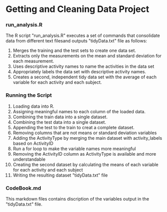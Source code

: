 Getting and Cleaning Data Project
=============================

### run_analysis.R

The R script "run_analysis.R" executes a set of commands that consolidate data from different text filesand outputs "tidyData.txt" file as follows:

1.  Merges the training and the test sets to create one data set.
2.  Extracts only the measurements on the mean and standard deviation for each measurement.
3.  Uses descriptive activity names to name the activities in the data set
4.  Appropriately labels the data set with descriptive activity names.
5.  Creates a second, independent tidy data set with the average of each variable for each activity and each subject.


### Running the Script

1.  Loading data into R.
2.  Assigning meaningful names to each column of the loaded data.
3.  Combining the train data into a single dataset.
4.  Combining the test data into a single dataset.
5.  Appending the test to the train to creat a complete dataset.
6.  Removing columns that are not means or standard deviation variables
7.  Adding the ActivityType by merging the main dataset with activity_labels based on ActivityID
8.  Run a for loop to make the variable names more meaningful
9.  Removing the ActivityID column as ActivityType is available and more understandable
10.  Creating the second dataset by calculating the means of each variable for each activity and each subject
11.  Writing the resulting dataset "tidyData.txt" file


### CodeBook.md

This markdown files contains discription of the variables output in the "tidyData.txt" file.